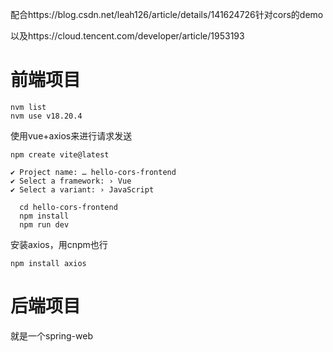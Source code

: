 配合https://blog.csdn.net/leah126/article/details/141624726针对cors的demo

以及https://cloud.tencent.com/developer/article/1953193

# 前端项目

```shell 
nvm list
nvm use v18.20.4
```
使用vue+axios来进行请求发送
```shell
npm create vite@latest

✔ Project name: … hello-cors-frontend
✔ Select a framework: › Vue
✔ Select a variant: › JavaScript

  cd hello-cors-frontend
  npm install
  npm run dev
```


安装axios，用cnpm也行
```shell
npm install axios
```

# 后端项目
就是一个spring-web